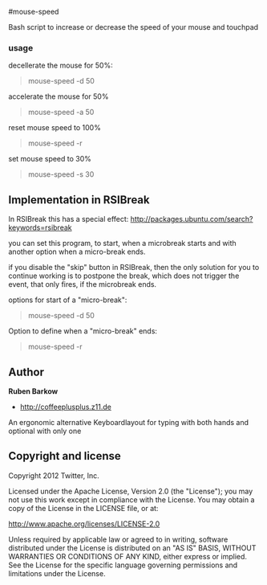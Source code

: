 #mouse-speed

Bash script to increase or decrease the speed of your mouse and touchpad

### usage
decellerate the mouse for 50%:
> mouse-speed -d 50

accelerate the mouse for 50%
> mouse-speed -a 50

reset mouse speed to 100%
> mouse-speed -r 

set mouse speed to 30%
> mouse-speed -s 30


## Implementation in RSIBreak
In RSIBreak this has a special effect:
http://packages.ubuntu.com/search?keywords=rsibreak

you can set this program, to start, when a microbreak starts 
and with another option when a micro-break ends.

if you disable the "skip" button in RSIBreak, then the only solution for you to continue working 
is to postpone the break, which does not trigger the event, that only fires, if the microbreak ends.

options for start of a "micro-break":
> mouse-speed -d 50

Option to define when a "micro-break" ends:
> mouse-speed -r


## Author

**Ruben Barkow**

+ http://coffeeplusplus.z11.de

An ergonomic alternative Keyboardlayout for typing with both hands and optional with only one


## Copyright and license

Copyright 2012 Twitter, Inc.

Licensed under the Apache License, Version 2.0 (the "License");
you may not use this work except in compliance with the License.
You may obtain a copy of the License in the LICENSE file, or at:

   http://www.apache.org/licenses/LICENSE-2.0

Unless required by applicable law or agreed to in writing, software
distributed under the License is distributed on an "AS IS" BASIS,
WITHOUT WARRANTIES OR CONDITIONS OF ANY KIND, either express or implied.
See the License for the specific language governing permissions and
limitations under the License.

